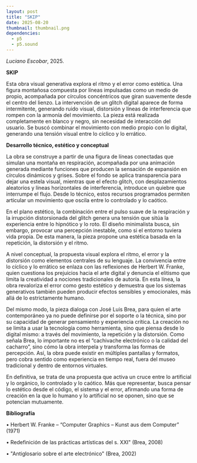 ```yaml
---
layout: post
title: "SKIP"
date: 2025-08-20
thumbnail: thumbnail.png
dependencies:
  - p5
  - p5.sound
---
```


<div id="div-sketch">
  <script type="text/javascript" src="sketch.js"></script>
</div>

_Luciano Escobar_, 2025.

**SKIP**

Esta obra visual generativa explora el ritmo y el error como estética. Una figura montañosa compuesta por líneas impulsadas como un medio de propio, acompañada por círculos concéntricos que giran suavemente desde el centro del lienzo. La intervención de un glitch digital aparece de forma intermitente, generando ruido visual, distorsión y líneas de interferencia que rompen con la armonía del movimiento.
La pieza está realizada completamente en blanco y negro, sin necesidad de interacción del usuario. Se buscó combinar el movimiento con medio propio con lo digital, generando una tensión visual entre lo cíclico y lo errático.

**Desarrollo técnico, estético y conceptual**

La obra se construye a partir de una figura de líneas conectadas que simulan una montaña en respiración, acompañada por una animación generada mediante funciones que producen la sensación de expansión en círculos dinámicos y grises. Sobre el fondo se aplica transparencia para dejar una estela visual, mientras que el efecto glitch, con desplazamientos aleatorios y líneas horizontales de interferencia, introduce un quiebre que interrumpe el flujo. Desde lo técnico, estos recursos programados permiten articular un movimiento que oscila entre lo controlado y lo caótico.

En el plano estético, la combinación entre el pulso suave de la respiración y la irrupción distorsionada del glitch genera una tensión que sitúa la experiencia entre lo hipnótico y lo roto. El diseño minimalista busca, sin embargo, provocar una percepción inestable, como si el entorno tuviera vida propia. De esta manera, la pieza propone una estética basada en la repetición, la distorsión y el ritmo.

A nivel conceptual, la propuesta visual explora el ritmo, el error y la distorsión como elementos centrales de su lenguaje. La convivencia entre lo cíclico y lo errático se enlaza con las reflexiones de Herbert W. Franke, quien cuestiona los prejuicios hacia el arte digital y denuncia el elitismo que limita la creatividad a nociones tradicionales de autoría. En esta línea, la obra revaloriza el error como gesto estético y demuestra que los sistemas generativos también pueden producir efectos sensibles y emocionales, más allá de lo estrictamente humano.

Del mismo modo, la pieza dialoga con José Luis Brea, para quien el arte contemporáneo ya no puede definirse por el soporte o la técnica, sino por su capacidad de generar pensamiento y experiencia crítica. La creación no se limita a usar la tecnología como herramienta, sino que piensa desde lo digital mismo: a través del movimiento, la repetición y la distorsión. Como señala Brea, lo importante no es el “cachivache electrónico o la calidad del cacharro”, sino cómo la obra interpela y transforma las formas de percepción. Así, la obra puede existir en múltiples pantallas y formatos, pero cobra sentido como experiencia en tiempo real, fuera del museo tradicional y dentro de entornos virtuales.

En definitiva, se trata de una propuesta que activa un cruce entre lo artificial y lo orgánico, lo controlado y lo caótico. Más que representar, busca pensar lo estético desde el código, el sistema y el error, afirmando una forma de creación en la que lo humano y lo artificial no se oponen, sino que se potencian mutuamente.

**Bibliografía**

•	Herbert W. Franke – “Computer Graphics – Kunst aus dem Computer” (1971)

•	Redefinición de las prácticas artísticas del s. XXI" (Brea, 2008)

•	"Antiglosario sobre el arte electrónico" (Brea, 2002)
